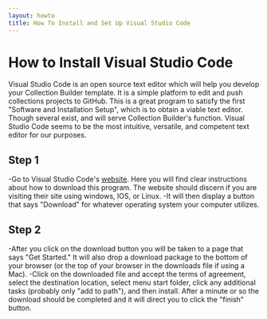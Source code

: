 ```yaml
---
layout: howto
title: How To Install and Set Up Visual Studio Code
---
```

# How to Install Visual Studio Code

Visual Studio Code is an open source text editor which will help you develop your Collection Builder template. It is a simple platform to edit and push collections projects to GitHub. This is a great program to satisfy the first "Software and Installation Setup", which is to obtain a viable text editor. Though several exist, and will serve Collection Builder's function. Visual Studio Code seems to be the most intuitive, versatile, and competent text editor for our purposes. 

## Step 1

-Go to Visual Studio Code's [website](https://code.visualstudio.com). Here you will find clear instructions about how to download this program. The website should discern if you are visiting their site using windows, IOS, or Linux. 
-It will then display a button that says "Download" for whatever operating system your computer utilizes.  

## Step 2

-After you click on the download button you will be taken to a page that says "Get Started." It will also drop a download package to the bottom of your browser (or the top of your browser in the downloads file if using a Mac). 
-Click on the downloaded file and accept the terms of agreement, select the destination location, select menu start folder, click any additional tasks (probably only "add to path"), and then install. After a minute or so the download should be completed and it will direct you to click the "finish" button. 